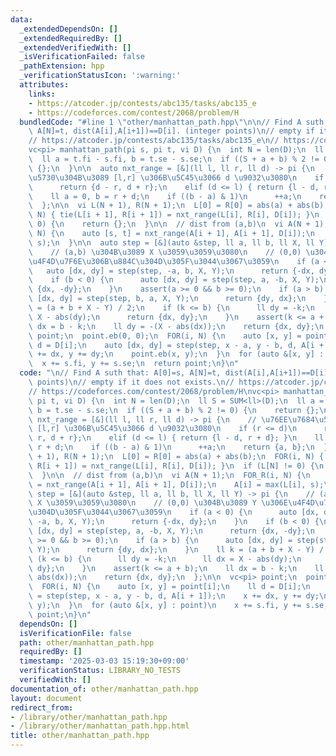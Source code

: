 ```yaml
---
data:
  _extendedDependsOn: []
  _extendedRequiredBy: []
  _extendedVerifiedWith: []
  _isVerificationFailed: false
  _pathExtension: hpp
  _verificationStatusIcon: ':warning:'
  attributes:
    links:
    - https://atcoder.jp/contests/abc135/tasks/abc135_e
    - https://codeforces.com/contest/2068/problem/H
  bundledCode: "#line 1 \"other/manhattan_path.hpp\"\n\n// Find A suth that: A[0]=s,\
    \ A[N]=t, dist(A[i],A[i+1])==D[i]. (integer points)\n// empty if it does not exists.\n\
    // https://atcoder.jp/contests/abc135/tasks/abc135_e\n// https://codeforces.com/contest/2068/problem/H\n\
    vc<pi> manhattan_path(pi s, pi t, vi D) {\n  int N = len(D);\n  ll S = SUM<ll>(D);\n\
    \  ll a = t.fi - s.fi, b = t.se - s.se;\n  if ((S + a + b) % 2 != 0) {\n    return\
    \ {};\n  }\n\n  auto nxt_range = [&](ll l, ll r, ll d) -> pi {\n    // \u76EE\u7684\
    \u5730\u304B\u3089 [l,r] \u306B\u5C45\u3066 d \u9032\u3080\n    if (r <= d)\n\
    \      return {d - r, d + r};\n    elif (d <= l) { return {l - d, r + d}; }\n\
    \    ll a = 0, b = r + d;\n    if ((b - a) & 1)\n      ++a;\n    return {a, b};\n\
    \  };\n\n  vi L(N + 1), R(N + 1);\n  L[0] = R[0] = abs(a) + abs(b);\n  FOR(i,\
    \ N) { tie(L[i + 1], R[i + 1]) = nxt_range(L[i], R[i], D[i]); }\n  if (L[N] !=\
    \ 0) {\n    return {};\n  }\n\n  // dist from (a,b)\n  vi A(N + 1);\n  FOR_R(i,\
    \ N) {\n    auto [s, t] = nxt_range(A[i + 1], A[i + 1], D[i]);\n    A[i] = max(L[i],\
    \ s);\n  }\n\n  auto step = [&](auto &step, ll a, ll b, ll X, ll Y) -> pi {\n\
    \    // (a,b) \u304B\u3089 X \u3059\u3059\u3080\n    // (0,0) \u304B\u3089 Y \u306E\
    \u4F4D\u7F6E\u306B\u884C\u304D\u305F\u3044\u3067\u3059\n    if (a < 0) {\n   \
    \   auto [dx, dy] = step(step, -a, b, X, Y);\n      return {-dx, dy};\n    }\n\
    \    if (b < 0) {\n      auto [dx, dy] = step(step, a, -b, X, Y);\n      return\
    \ {dx, -dy};\n    }\n    assert(a >= 0 && b >= 0);\n    if (a > b) {\n      auto\
    \ [dx, dy] = step(step, b, a, X, Y);\n      return {dy, dx};\n    }\n    ll k\
    \ = (a + b + X - Y) / 2;\n    if (k <= b) {\n      ll dy = -k;\n      ll dx =\
    \ X - abs(dy);\n      return {dx, dy};\n    }\n    assert(k <= a + b);\n    ll\
    \ dx = b - k;\n    ll dy = -(X - abs(dx));\n    return {dx, dy};\n  };\n\n  vc<pi>\
    \ point;\n  point.eb(0, 0);\n  FOR(i, N) {\n    auto [x, y] = point[i];\n    ll\
    \ d = D[i];\n    auto [dx, dy] = step(step, x - a, y - b, d, A[i + 1]);\n    x\
    \ += dx, y += dy;\n    point.eb(x, y);\n  }\n  for (auto &[x, y] : point)\n  \
    \  x += s.fi, y += s.se;\n  return point;\n}\n"
  code: "\n// Find A suth that: A[0]=s, A[N]=t, dist(A[i],A[i+1])==D[i]. (integer\
    \ points)\n// empty if it does not exists.\n// https://atcoder.jp/contests/abc135/tasks/abc135_e\n\
    // https://codeforces.com/contest/2068/problem/H\nvc<pi> manhattan_path(pi s,\
    \ pi t, vi D) {\n  int N = len(D);\n  ll S = SUM<ll>(D);\n  ll a = t.fi - s.fi,\
    \ b = t.se - s.se;\n  if ((S + a + b) % 2 != 0) {\n    return {};\n  }\n\n  auto\
    \ nxt_range = [&](ll l, ll r, ll d) -> pi {\n    // \u76EE\u7684\u5730\u304B\u3089\
    \ [l,r] \u306B\u5C45\u3066 d \u9032\u3080\n    if (r <= d)\n      return {d -\
    \ r, d + r};\n    elif (d <= l) { return {l - d, r + d}; }\n    ll a = 0, b =\
    \ r + d;\n    if ((b - a) & 1)\n      ++a;\n    return {a, b};\n  };\n\n  vi L(N\
    \ + 1), R(N + 1);\n  L[0] = R[0] = abs(a) + abs(b);\n  FOR(i, N) { tie(L[i + 1],\
    \ R[i + 1]) = nxt_range(L[i], R[i], D[i]); }\n  if (L[N] != 0) {\n    return {};\n\
    \  }\n\n  // dist from (a,b)\n  vi A(N + 1);\n  FOR_R(i, N) {\n    auto [s, t]\
    \ = nxt_range(A[i + 1], A[i + 1], D[i]);\n    A[i] = max(L[i], s);\n  }\n\n  auto\
    \ step = [&](auto &step, ll a, ll b, ll X, ll Y) -> pi {\n    // (a,b) \u304B\u3089\
    \ X \u3059\u3059\u3080\n    // (0,0) \u304B\u3089 Y \u306E\u4F4D\u7F6E\u306B\u884C\
    \u304D\u305F\u3044\u3067\u3059\n    if (a < 0) {\n      auto [dx, dy] = step(step,\
    \ -a, b, X, Y);\n      return {-dx, dy};\n    }\n    if (b < 0) {\n      auto\
    \ [dx, dy] = step(step, a, -b, X, Y);\n      return {dx, -dy};\n    }\n    assert(a\
    \ >= 0 && b >= 0);\n    if (a > b) {\n      auto [dx, dy] = step(step, b, a, X,\
    \ Y);\n      return {dy, dx};\n    }\n    ll k = (a + b + X - Y) / 2;\n    if\
    \ (k <= b) {\n      ll dy = -k;\n      ll dx = X - abs(dy);\n      return {dx,\
    \ dy};\n    }\n    assert(k <= a + b);\n    ll dx = b - k;\n    ll dy = -(X -\
    \ abs(dx));\n    return {dx, dy};\n  };\n\n  vc<pi> point;\n  point.eb(0, 0);\n\
    \  FOR(i, N) {\n    auto [x, y] = point[i];\n    ll d = D[i];\n    auto [dx, dy]\
    \ = step(step, x - a, y - b, d, A[i + 1]);\n    x += dx, y += dy;\n    point.eb(x,\
    \ y);\n  }\n  for (auto &[x, y] : point)\n    x += s.fi, y += s.se;\n  return\
    \ point;\n}\n"
  dependsOn: []
  isVerificationFile: false
  path: other/manhattan_path.hpp
  requiredBy: []
  timestamp: '2025-03-03 15:19:30+09:00'
  verificationStatus: LIBRARY_NO_TESTS
  verifiedWith: []
documentation_of: other/manhattan_path.hpp
layout: document
redirect_from:
- /library/other/manhattan_path.hpp
- /library/other/manhattan_path.hpp.html
title: other/manhattan_path.hpp
---
```


